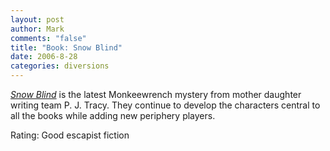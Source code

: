 ```yaml
--- 
layout: post
author: Mark
comments: "false"
title: "Book: Snow Blind"
date: 2006-8-28
categories: diversions
---
```

<i><a href="http://www.amazon.com/gp/product/039915339X/sr=8-1/qid=1156770106/ref=pd_bbs_1/102-5933203-3104141?ie=UTF8" title="Snow Blind">Snow Blind</a></i> is the latest Monkeewrench mystery from mother daughter writing team P. J. Tracy. They continue to develop the characters central to all the books while adding new periphery players.

Rating: Good escapist fiction

